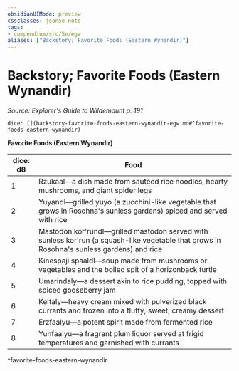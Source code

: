 ```yaml
---
obsidianUIMode: preview
cssclasses: json5e-note
tags:
- compendium/src/5e/egw
aliases: ["Backstory; Favorite Foods (Eastern Wynandir)"]
---
```

# Backstory; Favorite Foods (Eastern Wynandir)
*Source: Explorer's Guide to Wildemount p. 191* 

`dice: [](backstory-favorite-foods-eastern-wynandir-egw.md#^favorite-foods-eastern-wynandir)`

**Favorite Foods (Eastern Wynandir)**

| dice: d8 | Food |
|----------|------|
| 1 | Rzukaal—a dish made from sautéed rice noodles, hearty mushrooms, and giant spider legs |
| 2 | Yuyandl—grilled yuyo (a zucchini-like vegetable that grows in Rosohna's sunless gardens) spiced and served with rice |
| 3 | Mastodon kor'rundl—grilled mastodon served with sunless kor'run (a squash-like vegetable that grows in Rosohna's sunless gardens) and rice |
| 4 | Kinespaji spaaldl—soup made from mushrooms or vegetables and the boiled spit of a horizonback turtle |
| 5 | Umarindaly—a dessert akin to rice pudding, topped with spiced gooseberry jam |
| 6 | Keltaly—heavy cream mixed with pulverized black currants and frozen into a fluffy, sweet, creamy dessert |
| 7 | Erzfaalyu—a potent spirit made from fermented rice |
| 8 | Yunfaalyu—a fragrant plum liquor served at frigid temperatures and garnished with currants |
^favorite-foods-eastern-wynandir